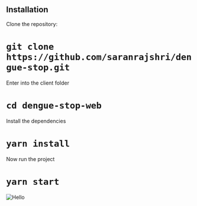 ## Installation

Clone the repository:

# `git clone https://github.com/saranrajshri/dengue-stop.git `

Enter into the client folder

# `cd dengue-stop-web`

Install the dependencies

# `yarn install`

Now run the project

# `yarn start`

![Hello](https://cdn.pixabay.com/photo/2015/03/04/22/35/head-659652_960_720.png)
